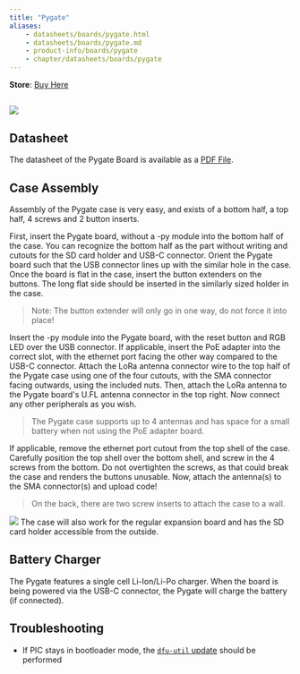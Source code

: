 ```yaml
---
title: "Pygate"
aliases:
    - datasheets/boards/pygate.html
    - datasheets/boards/pygate.md
    - product-info/boards/pygate
    - chapter/datasheets/boards/pygate
---
```

**Store**: [Buy Here](https://pycom.io/product/pygate/)

## ![](/gitbook/assets/pygate.png)

## Datasheet

The datasheet of the Pygate Board is available as a [PDF File](/gitbook/assets/specsheets/Pycom_002_Specsheets_Pygate_v1.pdf).


## Case Assembly

Assembly of the Pygate case is very easy, and exists of a bottom half, a top half, 4 screws and 2 button inserts. 

First, insert the Pygate board, without a -py module into the bottom half of the case. You can recognize the bottom half as the part without writing and cutouts for the SD card holder and USB-C connector. Orient the Pygate board such that the USB connector lines up with the similar hole in the case. Once the board is flat in the case, insert the button extenders on the buttons. The long flat side should be inserted in the similarly sized holder in the case. 

>Note: The button extender will only go in one way, do not force it into place! 

Insert the -py module into the Pygate board, with the reset button and RGB LED over the USB connector. If applicable, insert the PoE adapter into the correct slot, with the ethernet port facing the other way compared to the USB-C connector. Attach the LoRa antenna connector wire to the top half of the Pygate case using one of the four cutouts, with the SMA connector facing outwards, using the included nuts. Then, attach the LoRa antenna to the Pygate board's U.FL antenna connector in the top right. Now connect any other peripherals as you wish. 

>The Pygate case supports up to 4 antennas and has space for a small battery when not using the PoE adapter board. 

If applicable, remove the ethernet port cutout from the top shell of the case.
Carefully position the top shell over the bottom shell, and screw in the 4 screws from the bottom. Do not overtighten the screws, as that could break the case and renders the buttons unusable.
Now, attach the antenna(s) to the SMA connector(s) and upload code! 

>On the back, there are two screw inserts to attach the case to a wall. 

![](/gitbook/assets/pygate-case.jpg)
The case will also work for the regular expansion board and has the SD card holder accessible from the outside.


## Battery Charger

The Pygate features a single cell Li-Ion/Li-Po charger. When the board is being powered via the USB-C connector, the Pygate will charge the battery \(if connected\).

## Troubleshooting

* If PIC stays in bootloader mode, the [`dfu-util` update](/pytrackpysense/installation/firmware) should be performed

